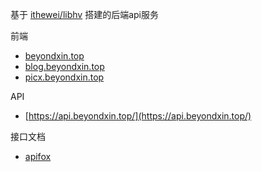 基于 [ithewei/libhv](https://github.com/ithewei/libhv) 搭建的后端api服务

前端 
- [beyondxin.top](https://beyondxin.top/)
- [blog.beyondxin.top](https://blog.beyondxin.top/)
- [picx.beyondxin.top](https://picx.beyondxin.top/)

API  
- [https://api.beyondxin.top/](https://api.beyondxin.top/)

接口文档
- [apifox](https://apifox.com/apidoc/shared-dc52e037-97c3-4fa7-ab0b-77556770d46a/api-156168928)



